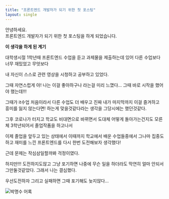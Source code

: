 ```yaml
---
title: "프론트엔드 개발자가 되기 위한 첫 포스팅"
layout: single
---
```


안녕하세요.  
프론트엔드 개발자가 되기 위한 첫 포스팅을 하게 되었습니다.  

**이 생각을 하게 된 계기**  


대학생시절 1학년때 프론트엔드 수업을 듣고 과제물을 제출하는데 있어 다른 수업보다 너무 재밌었고 무엇보다 


내 자신이 스스로 관련 영상을 시청하고 공부하고 있었다.  


그때 자연스럽게 아! 나는 이걸 좋아하구나 라는걸 미리 느꼈다... 그때 바로 시작을 했어야 했는데!!!  


그때가 it수업 처음이라서 다른 수업도 더 배우고 진짜 내가 마지막까지 이걸 즐겨하고 흥미를 잃지 않는다면! 하는게 맞을것같다라는 생각을 그당시에는 했던것같다.  


그후 코로나가 터지고 학교도 비대면으로 바뀌면서 도대체 어떻게 돌아가는건지도 모른체 3학년되어서 졸업작품을 하고나서  


이제 졸업을 앞두고 있는 상태에서 이때까지 학교에서 배운 수업들중에서 그나마 집중도 하고 재미를 느낀 프론트엔드를 다시 한번 도전해보자 생각했다!  


근데 문제는 작심삼일할까봐 걱정이였다.  


하지만!!! 도전하지도않고 그냥 포기하면 나중에 무슨 일을 하더라도 막연히 얼마 안되서 그만둘것같았다. 그래서 나는 결심했다.  


우선도전하자 그리고 실패하면 그때 포기해도 늦지않다...  

![박명수 어록](https://mblogthumb-phinf.pstatic.net/20160428_184/seohyeon2726_1461826389972qovF6_JPEG/NaverBlog_20160428_155313_02.jpg?type=w2)

